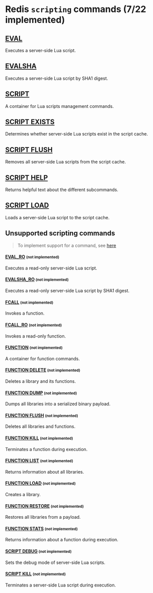 # Redis `scripting` commands (7/22 implemented)

## [EVAL](https://redis.io/commands/eval/)

Executes a server-side Lua script.

## [EVALSHA](https://redis.io/commands/evalsha/)

Executes a server-side Lua script by SHA1 digest.

## [SCRIPT](https://redis.io/commands/script/)

A container for Lua scripts management commands.

## [SCRIPT EXISTS](https://redis.io/commands/script-exists/)

Determines whether server-side Lua scripts exist in the script cache.

## [SCRIPT FLUSH](https://redis.io/commands/script-flush/)

Removes all server-side Lua scripts from the script cache.

## [SCRIPT HELP](https://redis.io/commands/script-help/)

Returns helpful text about the different subcommands.

## [SCRIPT LOAD](https://redis.io/commands/script-load/)

Loads a server-side Lua script to the script cache.


## Unsupported scripting commands 
> To implement support for a command, see [here](/guides/implement-command/) 

#### [EVAL_RO](https://redis.io/commands/eval_ro/) <small>(not implemented)</small>

Executes a read-only server-side Lua script.

#### [EVALSHA_RO](https://redis.io/commands/evalsha_ro/) <small>(not implemented)</small>

Executes a read-only server-side Lua script by SHA1 digest.

#### [FCALL](https://redis.io/commands/fcall/) <small>(not implemented)</small>

Invokes a function.

#### [FCALL_RO](https://redis.io/commands/fcall_ro/) <small>(not implemented)</small>

Invokes a read-only function.

#### [FUNCTION](https://redis.io/commands/function/) <small>(not implemented)</small>

A container for function commands.

#### [FUNCTION DELETE](https://redis.io/commands/function-delete/) <small>(not implemented)</small>

Deletes a library and its functions.

#### [FUNCTION DUMP](https://redis.io/commands/function-dump/) <small>(not implemented)</small>

Dumps all libraries into a serialized binary payload.

#### [FUNCTION FLUSH](https://redis.io/commands/function-flush/) <small>(not implemented)</small>

Deletes all libraries and functions.

#### [FUNCTION KILL](https://redis.io/commands/function-kill/) <small>(not implemented)</small>

Terminates a function during execution.

#### [FUNCTION LIST](https://redis.io/commands/function-list/) <small>(not implemented)</small>

Returns information about all libraries.

#### [FUNCTION LOAD](https://redis.io/commands/function-load/) <small>(not implemented)</small>

Creates a library.

#### [FUNCTION RESTORE](https://redis.io/commands/function-restore/) <small>(not implemented)</small>

Restores all libraries from a payload.

#### [FUNCTION STATS](https://redis.io/commands/function-stats/) <small>(not implemented)</small>

Returns information about a function during execution.

#### [SCRIPT DEBUG](https://redis.io/commands/script-debug/) <small>(not implemented)</small>

Sets the debug mode of server-side Lua scripts.

#### [SCRIPT KILL](https://redis.io/commands/script-kill/) <small>(not implemented)</small>

Terminates a server-side Lua script during execution.


